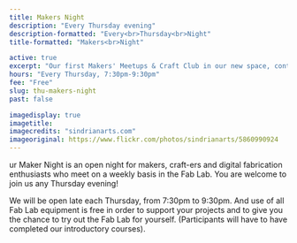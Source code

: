 ```yaml
---
title: Makers Night
description: "Every Thursday evening"
description-formatted: "Every<br>Thursday<br>Night"
title-formatted: "Makers<br>Night"

active: true
excerpt: "Our first Makers' Meetups & Craft Club in our new space, continuing each Thursday"
hours: "Every Thursday, 7:30pm-9:30pm"
fee: "Free"
slug: thu-makers-night
past: false

imagedisplay: true
imagetitle:
imagecredits: "sindrianarts.com"
imageoriginal: https://www.flickr.com/photos/sindrianarts/5860990924
---
```


ur Maker Night is an open night for makers, craft-ers and digital fabrication enthusiasts who meet on a weekly basis in the Fab Lab. You are welcome to join us any Thursday evening!

We will be open late each Thursday, from 7:30pm to 9:30pm. And use of all Fab Lab equipment is free in order to support your projects and to give you the chance to try out the Fab Lab for yourself. (Participants will have to have completed our introductory courses).
